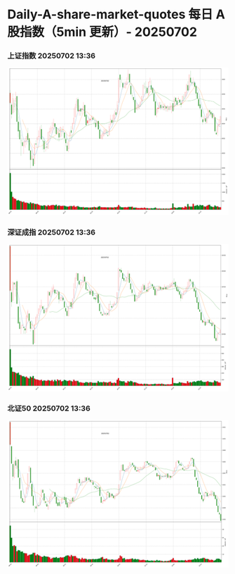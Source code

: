
# Daily-A-share-market-quotes 每日 A 股指数（5min 更新）- 20250702

### 上证指数 20250702 13:36
![](./fig/2025/7/20250702-sh000001.png)

### 深证成指 20250702 13:36
![](./fig/2025/7/20250702-sz399001.png)

### 北证50 20250702 13:36
![](./fig/2025/7/20250702-bj899050.png)
